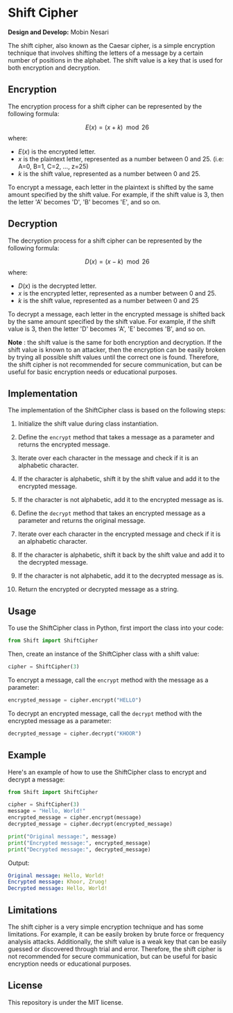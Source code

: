 # Shift Cipher
__Design and Develop:__ Mobin Nesari

The shift cipher, also known as the Caesar cipher, is a simple encryption technique that involves shifting the letters of a message by a certain number of positions in the alphabet. The shift value is a key that is used for both encryption and decryption.

## Encryption
The encryption process for a shift cipher can be represented by the following formula:

$$E(x) = (x + k) \mod 26$$
where:
- $E(x)$ is the encrypted letter.
- $x$ is the plaintext letter, represented as a number between 0 and 25. (i.e: A=0, B=1, C=2, ..., z=25)
- $k$ is the shift value, represented as a number between 0 and 25.

To encrypt a message, each letter in the plaintext is shifted by the same amount specified by the shift value. For example, if the shift value is 3, then the letter 'A' becomes 'D', 'B' becomes 'E', and so on.

## Decryption
The decryption process for a shift cipher can be represented by the following formula:

$$D(x) = (x - k) \mod 26$$
where:
- $D(x)$ is the decrypted letter.
- $x$ is the encrypted letter, represented as a number between 0 and 25.
- $k$ is the shift value, represented as a number between 0 and 25

To decrypt a message, each letter in the encrypted message is shifted back by the same amount specified by the shift value. For example, if the shift value is 3, then the letter 'D' becomes 'A', 'E' becomes 'B', and so on.

**Note** : the shift value is the same for both encryption and decryption. If the shift value is known to an attacker, then the encryption can be easily broken by trying all possible shift values until the correct one is found. Therefore, the shift cipher is not recommended for secure communication, but can be useful for basic encryption needs or educational purposes.

## Implementation
The implementation of the ShiftCipher class is based on the following steps:

1. Initialize the shift value during class instantiation.

2. Define the `encrypt` method that takes a message as a parameter and returns the encrypted message.

3. Iterate over each character in the message and check if it is an alphabetic character.
4. If the character is alphabetic, shift it by the shift value and add it to the encrypted message.
5. If the character is not alphabetic, add it to the encrypted message as is.
6. Define the `decrypt` method that takes an encrypted message as a parameter and returns the original message.
7. Iterate over each character in the encrypted message and check if it is an alphabetic character.
8. If the character is alphabetic, shift it back by the shift value and add it to the decrypted message.
9. If the character is not alphabetic, add it to the decrypted message as is.
10. Return the encrypted or decrypted message as a string.


## Usage
To use the ShiftCipher class in Python, first import the class into your code:

```python
from Shift import ShiftCipher
```

Then, create an instance of the ShiftCipher class with a shift value:

```python
cipher = ShiftCipher(3)
```

To encrypt a message, call the `encrypt` method with the message as a parameter:

```python
encrypted_message = cipher.encrypt("HELLO")
```

To decrypt an encrypted message, call the `decrypt` method with the encrypted message as a parameter:

```python
decrypted_message = cipher.decrypt("KHOOR")
```

## Example
Here's an example of how to use the ShiftCipher class to encrypt and decrypt a message:

```python
from Shift import ShiftCipher

cipher = ShiftCipher(3)
message = "Hello, World!"
encrypted_message = cipher.encrypt(message)
decrypted_message = cipher.decrypt(encrypted_message)

print("Original message:", message)
print("Encrypted message:", encrypted_message)
print("Decrypted message:", decrypted_message)
```

Output:

```yaml
Original message: Hello, World!
Encrypted message: Khoor, Zruog!
Decrypted message: Hello, World!
```

## Limitations
The shift cipher is a very simple encryption technique and has some limitations. For example, it can be easily broken by brute force or frequency analysis attacks. Additionally, the shift value is a weak key that can be easily guessed or discovered through trial and error. Therefore, the shift cipher is not recommended for secure communication, but can be useful for basic encryption needs or educational purposes.

## License
This repository is under the MIT license.